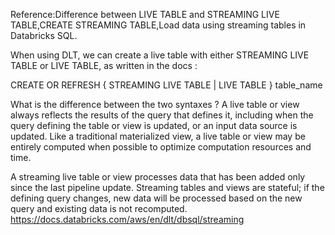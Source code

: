 
Reference:Difference between LIVE TABLE and STREAMING LIVE TABLE,CREATE STREAMING TABLE,Load data using streaming tables in Databricks SQL.


When using DLT, we can create a live table with either STREAMING LIVE TABLE or LIVE TABLE, as written in the docs :

CREATE OR REFRESH { STREAMING LIVE TABLE | LIVE TABLE } table_name

What is the difference between the two syntaxes ?
A live table or view always reflects the results of the query that defines it, including when the query defining the table or view is updated, or an input data source is updated. Like a traditional materialized view, a live table or view may be entirely computed when possible to optimize computation resources and time.

A streaming live table or view processes data that has been added only since the last pipeline update. Streaming tables and views are stateful; if the defining query changes, new data will be processed based on the new query and existing data is not recomputed.
https://docs.databricks.com/aws/en/dlt/dbsql/streaming